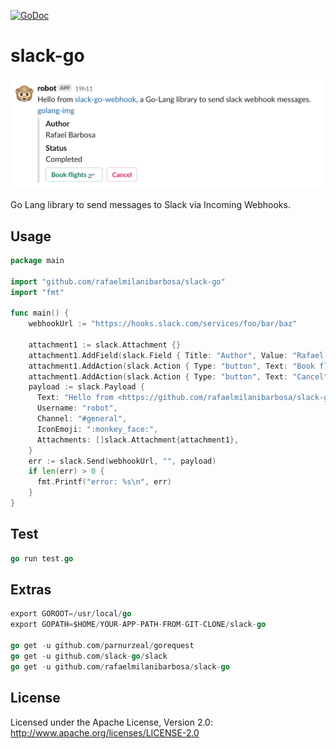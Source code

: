 [![GoDoc](https://godoc.org/github.com/rafaelmilanibarbosa/slack-go?status.svg)](https://github.com/rafaelmilanibarbosa/slack-go)

# slack-go

![Test Image 6](img/preview.png)

Go Lang library to send messages to Slack via Incoming Webhooks.

## Usage
```go
package main

import "github.com/rafaelmilanibarbosa/slack-go"
import "fmt"

func main() {
    webhookUrl := "https://hooks.slack.com/services/foo/bar/baz"

    attachment1 := slack.Attachment {}
    attachment1.AddField(slack.Field { Title: "Author", Value: "Rafael Barbosa" }).AddField(slack.Field { Title: "Status", Value: "Completed" })
    attachment1.AddAction(slack.Action { Type: "button", Text: "Book flights 🛫", Url: "https://www.google.com/flights", Style: "primary" })
    attachment1.AddAction(slack.Action { Type: "button", Text: "Cancel", Url: "https://www.google.com/flights", Style: "danger" })
    payload := slack.Payload {
      Text: "Hello from <https://github.com/rafaelmilanibarbosa/slack-go|slack-go>, a Go-Lang library to send slack webhook messages.\n<https://golangschool.com/wp-content/uploads/golang-teach.jpg|golang-img>",
      Username: "robot",
      Channel: "#general",
      IconEmoji: ":monkey_face:",
      Attachments: []slack.Attachment{attachment1},
    }
    err := slack.Send(webhookUrl, "", payload)
    if len(err) > 0 {
      fmt.Printf("error: %s\n", err)
    }
}
```

## Test
```go
go run test.go
```

## Extras
```go
export GOROOT=/usr/local/go
export GOPATH=$HOME/YOUR-APP-PATH-FROM-GIT-CLONE/slack-go

go get -u github.com/parnurzeal/gorequest
go get -u github.com/slack-go/slack
go get -u github.com/rafaelmilanibarbosa/slack-go
```

## License
Licensed under the Apache License, Version 2.0: http://www.apache.org/licenses/LICENSE-2.0

